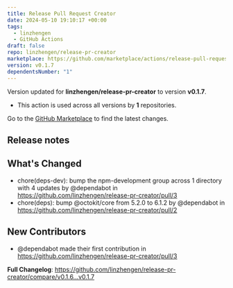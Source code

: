 ```yaml
---
title: Release Pull Request Creator
date: 2024-05-10 19:10:17 +00:00
tags:
  - linzhengen
  - GitHub Actions
draft: false
repo: linzhengen/release-pr-creator
marketplace: https://github.com/marketplace/actions/release-pull-request-creator
version: v0.1.7
dependentsNumber: "1"
---
```



Version updated for **linzhengen/release-pr-creator** to version **v0.1.7**.
- This action is used across all versions by **1** repositories.

Go to the [GitHub Marketplace](https://github.com/marketplace/actions/release-pull-request-creator) to find the latest changes.

## Release notes

## What's Changed
* chore(deps-dev): bump the npm-development group across 1 directory with 4 updates by @dependabot in https://github.com/linzhengen/release-pr-creator/pull/3
* chore(deps): bump @octokit/core from 5.2.0 to 6.1.2 by @dependabot in https://github.com/linzhengen/release-pr-creator/pull/2

## New Contributors
* @dependabot made their first contribution in https://github.com/linzhengen/release-pr-creator/pull/3

**Full Changelog**: https://github.com/linzhengen/release-pr-creator/compare/v0.1.6...v0.1.7
